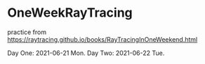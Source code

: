 # OneWeekRayTracing

practice from https://raytracing.github.io/books/RayTracingInOneWeekend.html

Day One: 2021-06-21 Mon.
Day Two: 2021-06-22 Tue.
